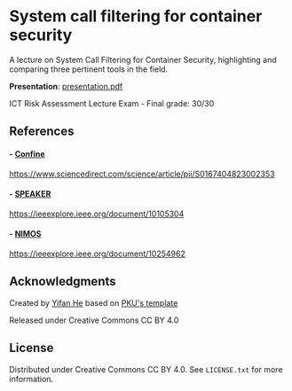 # System call filtering for container security

A lecture on System Call Filtering for Container Security, highlighting and comparing three pertinent tools in the field.

**Presentation**: [presentation.pdf](presentation.pdf)

ICT Risk Assessment Lecture Exam - Final grade: 30/30

## References

#### - [Confine](https://github.com/shamedgh/confine)
https://www.sciencedirect.com/science/article/pii/S0167404823002353

#### - [SPEAKER](https://github.com/YunlongXing/SPEAKER)
https://ieeexplore.ieee.org/document/10105304

#### - [NIMOS](https://github.com/sominsong/NIMOS)
https://ieeexplore.ieee.org/document/10254962

## Acknowledgments

Created by [Yifan He](https://y1fanhe.github.io) based on [PKU's template](https://www.overleaf.com/latex/templates/bei-da-zhong-wen-mo-ban-pku-beamer-template/kfxpbtzrqhrn)

Released under Creative Commons CC BY 4.0

## License

Distributed under Creative Commons CC BY 4.0. See `LICENSE.txt` for more information.

